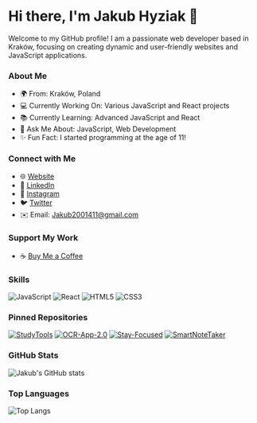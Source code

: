 # Hi there, I'm Jakub Hyziak 👋


Welcome to my GitHub profile! I am a passionate web developer based in Kraków, focusing on creating dynamic and user-friendly websites and JavaScript applications.

### About Me
- 🌍 From: Kraków, Poland
- 💻 Currently Working On: Various JavaScript and React projects
- 📚 Currently Learning: Advanced JavaScript and React
- 💬 Ask Me About: JavaScript, Web Development
- ✨ Fun Fact: I started programming at the age of 11!

### Connect with Me
- 🌐 [Website](https://jhyziak.eu/)
- 💼 [LinkedIn](https://www.linkedin.com/in/jakub-hyziak-a58193221/)
- 📸 [Instagram](https://www.instagram.com/jacob22092)
- 🐦 [Twitter](https://twitter.com/JakubHyziak1)
- ✉️ Email: Jakub2001411@gmail.com

### Support My Work
- ☕ [Buy Me a Coffee](https://www.buymeacoffee.com)

### Skills
![JavaScript](https://img.shields.io/badge/-JavaScript-F7DF1E?style=flat&logo=javascript&logoColor=black)
![React](https://img.shields.io/badge/-React-61DAFB?style=flat&logo=react&logoColor=white)
![HTML5](https://img.shields.io/badge/-HTML5-E34F26?style=flat&logo=html5&logoColor=white)
![CSS3](https://img.shields.io/badge/-CSS3-1572B6?style=flat&logo=css3&logoColor=white)

### Pinned Repositories
[![StudyTools](https://github-readme-stats.vercel.app/api/pin/?username=Jacob22092&repo=StudyTools&theme=dark)](https://github.com/Jacob22092/StudyTools)
[![OCR-App-2.0](https://github-readme-stats.vercel.app/api/pin/?username=Jacob22092&repo=OCR-App-2.0&theme=dark)](https://github.com/Jacob22092/OCR-App-2.0)
[![Stay-Focused](https://github-readme-stats.vercel.app/api/pin/?username=Jacob22092&repo=Stay-Focused&theme=dark)](https://github.com/Jacob22092/Stay-Focused)
[![SmartNoteTaker](https://github-readme-stats.vercel.app/api/pin/?username=Jacob22092&repo=SmartNoteTaker&theme=dark)](https://github.com/Jacob22092/SmartNoteTaker)

### GitHub Stats
![Jakub's GitHub stats](https://github-readme-stats.vercel.app/api?username=Jacob22092&show_icons=true&theme=radical)

### Top Languages
![Top Langs](https://github-readme-stats.vercel.app/api/top-langs/?username=Jacob22092&layout=compact&theme=radical)
